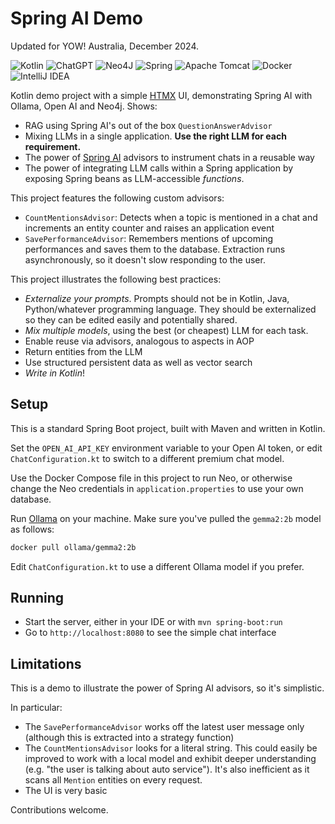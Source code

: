 # Spring AI Demo

Updated for YOW! Australia, December 2024.

![Kotlin](https://img.shields.io/badge/kotlin-%237F52FF.svg?style=for-the-badge&logo=kotlin&logoColor=white)
![ChatGPT](https://img.shields.io/badge/chatGPT-74aa9c?style=for-the-badge&logo=openai&logoColor=white)
![Neo4J](https://img.shields.io/badge/Neo4j-008CC1?style=for-the-badge&logo=neo4j&logoColor=white)
![Spring](https://img.shields.io/badge/spring-%236DB33F.svg?style=for-the-badge&logo=spring&logoColor=white)
![Apache Tomcat](https://img.shields.io/badge/apache%20tomcat-%23F8DC75.svg?style=for-the-badge&logo=apache-tomcat&logoColor=black)
![Docker](https://img.shields.io/badge/docker-%230db7ed.svg?style=for-the-badge&logo=docker&logoColor=white)
![IntelliJ IDEA](https://img.shields.io/badge/IntelliJIDEA-000000.svg?style=for-the-badge&logo=intellij-idea&logoColor=white)

Kotlin demo project with a simple [HTMX](https://htmx.org/) UI, demonstrating Spring AI with Ollama, Open AI and Neo4j.
Shows:

- RAG using Spring AI's out of the box `QuestionAnswerAdvisor`
- Mixing LLMs in a single application. **Use the right LLM for each requirement.**
- The power of [Spring AI](https://github.com/spring-projects/spring-ai) advisors to instrument chats in a reusable way
- The power of integrating LLM calls within a Spring application by exposing Spring beans as LLM-accessible _functions_.

This project features the following custom advisors:

- `CountMentionsAdvisor`: Detects when a topic is mentioned in a chat and increments an entity counter and raises an
  application event
- `SavePerformanceAdvisor`: Remembers mentions of upcoming performances and saves them to the database. Extraction runs
  asynchronously, so it doesn't slow responding
  to the user.

This project illustrates the following best practices:

- _Externalize your prompts_. Prompts should not be in Kotlin, Java, Python/whatever programming language. They should
  be externalized so they can be edited easily and potentially shared.
- _Mix multiple models_, using the best (or cheapest) LLM for each task.
- Enable reuse via advisors, analogous to aspects in AOP
- Return entities from the LLM
- Use structured persistent data as well as vector search
- _Write in Kotlin_!

## Setup

This is a standard Spring Boot project, built with Maven
and written in Kotlin.

Set the `OPEN_AI_API_KEY` environment variable
to your Open AI token, or edit `ChatConfiguration.kt`
to switch to a different premium chat model.

Use the Docker Compose file in this project to run Neo,
or otherwise change the Neo credentials in `application.properties`
to use your own database.

Run [Ollama](https://ollama.com/) on your machine.
Make sure you've pulled the `gemma2:2b` model as follows:

```bash
docker pull ollama/gemma2:2b
```

Edit `ChatConfiguration.kt` to use a different Ollama model if you prefer.

## Running

- Start the server, either in your IDE or with `mvn spring-boot:run`
- Go to `http://localhost:8080` to see the simple chat interface

## Limitations

This is a demo to illustrate the power of Spring AI advisors,
so it's simplistic.

In particular:

- The `SavePerformanceAdvisor` works off the latest user message only (although this is extracted into a strategy
  function)
- The `CountMentionsAdvisor` looks for a literal string. This could easily be improved to work with a local model and
  exhibit deeper understanding (e.g. "the user is talking about auto service"). It's also inefficient as it scans all
  `Mention` entities on every request.
- The UI is very basic

Contributions welcome.
